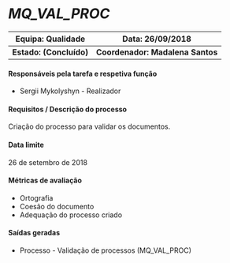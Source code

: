 # **_MQ_VAL_PROC_**

| Equipa: Qualidade | Data: 26/09/2018
| ------ | ------ |
| **Estado: (Concluído)** |  **Coordenador: Madalena Santos**|

#### **Responsáveis pela tarefa e respetiva função**
  * Sergii Mykolyshyn - Realizador

#### **Requisitos / Descrição do processo**
Criação do processo para validar os documentos.

#### **Data limite**
26 de setembro de 2018

#### **Métricas de avaliação**
* Ortografia
* Coesão do documento
* Adequação do processo criado

#### **Saídas geradas**
* Processo - Validação de processos (MQ_VAL_PROC)
